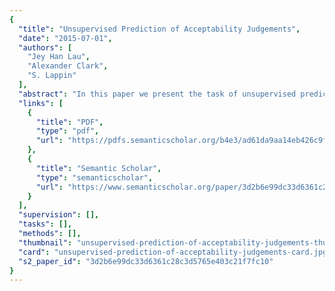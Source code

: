 ```yaml
---
{
  "title": "Unsupervised Prediction of Acceptability Judgements",
  "date": "2015-07-01",
  "authors": [
    "Jey Han Lau",
    "Alexander Clark",
    "S. Lappin"
  ],
  "abstract": "In this paper we present the task of unsupervised prediction of speakers’ acceptability judgements. We use a test set generated from the British National Corpus (BNC) containing both grammatical sentences and sentences containing a variety of syntactic infelicities introduced by round trip machine translation. This set was annotated for acceptability judgements through crowd sourcing. We trained a variety of unsupervised language models on the original BNC, and tested them to see the extent to which they could predict mean speakers’ judgements on the test set. To map probability to acceptability, we experimented with several normalisation functions to neutralise the effects of sentence length and word frequencies. We found encouraging results with the unsupervised models predicting acceptability across two different datasets. Our methodology is highly portable to other domains and languages, and the approach has potential implications for the representation and the acquisition of linguistic knowledge.",
  "links": [
    {
      "title": "PDF",
      "type": "pdf",
      "url": "https://pdfs.semanticscholar.org/b4e3/ad61da9aa14eb426c9fb1e8824a8db96c0bb.pdf"
    },
    {
      "title": "Semantic Scholar",
      "type": "semanticscholar",
      "url": "https://www.semanticscholar.org/paper/3d2b6e99dc33d6361c28c3d5765e403c21f7fc10"
    }
  ],
  "supervision": [],
  "tasks": [],
  "methods": [],
  "thumbnail": "unsupervised-prediction-of-acceptability-judgements-thumb.jpg",
  "card": "unsupervised-prediction-of-acceptability-judgements-card.jpg",
  "s2_paper_id": "3d2b6e99dc33d6361c28c3d5765e403c21f7fc10"
}
---
```


